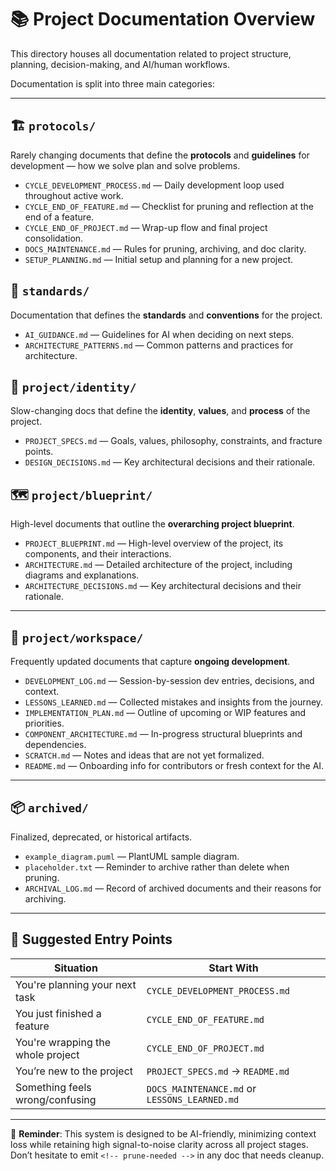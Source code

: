 # 📚 Project Documentation Overview

This directory houses all documentation related to project structure, planning, decision-making, and AI/human workflows.

Documentation is split into three main categories:

---

<!-- Add a section for our development protocols here -->
## 🏗️ `protocols/`
Rarely changing documents that define the **protocols** and **guidelines** for development — how we solve plan and solve problems.
- `CYCLE_DEVELOPMENT_PROCESS.md` — Daily development loop used throughout active work.
- `CYCLE_END_OF_FEATURE.md` — Checklist for pruning and reflection at the end of a feature.
- `CYCLE_END_OF_PROJECT.md` — Wrap-up flow and final project consolidation.
- `DOCS_MAINTENANCE.md` — Rules for pruning, archiving, and doc clarity.
- `SETUP_PLANNING.md` — Initial setup and planning for a new project.

<!-- Add a section for organization standards here -->
## 📜 `standards/`
Documentation that defines the **standards** and **conventions** for the project.
- `AI_GUIDANCE.md` — Guidelines for AI when deciding on next steps.
- `ARCHITECTURE_PATTERNS.md` — Common patterns and practices for architecture.

<!-- Add a section for the project identity and values here -->

## 🧭 `project/identity/`
Slow-changing docs that define the **identity**, **values**, and **process** of the project.

- `PROJECT_SPECS.md` — Goals, values, philosophy, constraints, and fracture points.
- `DESIGN_DECISIONS.md` — Key architectural decisions and their rationale.

<!-- Add a section for the overarching project blueprint here -->

## 🗺️ `project/blueprint/`
High-level documents that outline the **overarching project blueprint**.

- `PROJECT_BLUEPRINT.md` — High-level overview of the project, its components, and their interactions.
- `ARCHITECTURE.md` — Detailed architecture of the project, including diagrams and explanations.
- `ARCHITECTURE_DECISIONS.md` — Key architectural decisions and their rationale.

---

## 🔄 `project/workspace/`
Frequently updated documents that capture **ongoing development**.

- `DEVELOPMENT_LOG.md` — Session-by-session dev entries, decisions, and context.
- `LESSONS_LEARNED.md` — Collected mistakes and insights from the journey.
- `IMPLEMENTATION_PLAN.md` — Outline of upcoming or WIP features and priorities.
- `COMPONENT_ARCHITECTURE.md` — In-progress structural blueprints and dependencies.
- `SCRATCH.md` — Notes and ideas that are not yet formalized.
- `README.md` — Onboarding info for contributors or fresh context for the AI.

---

## 📦 `archived/`
Finalized, deprecated, or historical artifacts.

- `example_diagram.puml` — PlantUML sample diagram.
- `placeholder.txt` — Reminder to archive rather than delete when pruning.
- `ARCHIVAL_LOG.md` — Record of archived documents and their reasons for archiving.

---

## 🚦 Suggested Entry Points

| Situation                        | Start With                            |
|----------------------------------|----------------------------------------|
| You're planning your next task   | `CYCLE_DEVELOPMENT_PROCESS.md`         |
| You just finished a feature      | `CYCLE_END_OF_FEATURE.md`              |
| You're wrapping the whole project| `CYCLE_END_OF_PROJECT.md`              |
| You’re new to the project        | `PROJECT_SPECS.md` → `README.md`       |
| Something feels wrong/confusing  | `DOCS_MAINTENANCE.md` or `LESSONS_LEARNED.md` |

---

🧠 **Reminder**: This system is designed to be AI-friendly, minimizing context loss while retaining high signal-to-noise clarity across all project stages. Don’t hesitate to emit `<!-- prune-needed -->` in any doc that needs cleanup.
